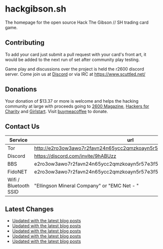 # hackgibson.sh
The homepage for the open source Hack The Gibson // SH trading card game.


## Contributing

To add your card just submit a pull request with your card's front art, it would be added to the next run of set after community play testing.

Game play and discussions over the project is held the r2600 discord server. Come join us at [Discord](https://discord.com/invite/9hABUzz) or via IRC at https://www.scuttled.net/


## Donations

Your donation of $13.37 or more is welcome and helps the hacking community at large with proceeds going to [2600 Magazine](https://2600.com/), [Hackers for Charity](https://hackersforcharity.org) and [Girlstart](https://girlstart.org).  Visit [buymeacoffee](https://www.buymeacoffee.com/hackgibson.sh) to donate.


## Contact Us

Service | url
-|-
Tor | http://e2ro3ow3awo7r2favn24n65ycc2qmzkoayn5r57e3f56nvjwdcgg32ad.onion
Discord | https://discord.com/invite/9hABUzz
BBS | e2ro3ow3awo7r2favn24n65ycc2qmzkoayn5r57e3f56nvjwdcgg32ad.onion:23
FidoNET | e2ro3ow3awo7r2favn24n65ycc2qmzkoayn5r57e3f56nvjwdcgg32ad.onion:24554
Wifi / Bluetooth SSID | "Ellingson Mineral Company" or "EMC Net - <fidonet address>"

## Latest Changes
<!-- BLOG-POST-LIST:START -->
- [Updated with the latest blog posts](https://github.com/DFW2600/hackgibson.sh/commit/3ecd3f8218ed63112b189b18ea0db50a993b46a0)
- [Updated with the latest blog posts](https://github.com/DFW2600/hackgibson.sh/commit/a9c626140373a398701a8ba7724dfc21b6592e47)
- [Updated with the latest blog posts](https://github.com/DFW2600/hackgibson.sh/commit/bab7f7b3a99cab7e42a36a2a75d9c62b94508e65)
- [Updated with the latest blog posts](https://github.com/DFW2600/hackgibson.sh/commit/4809c37c719d247c5e0af44f024c84cdb46e2642)
- [Updated with the latest blog posts](https://github.com/DFW2600/hackgibson.sh/commit/15f7dcb68dc61c13b0289548f44c4ba22b9e331f)
<!-- BLOG-POST-LIST:END -->
